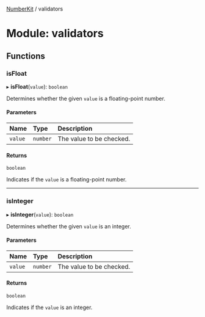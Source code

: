 [NumberKit](../README.md) / validators

# Module: validators

## Functions

### isFloat

▸ **isFloat**(`value`): `boolean`

Determines whether the given `value` is a floating-point number.

#### Parameters

| Name | Type | Description |
| :------ | :------ | :------ |
| `value` | `number` | The value to be checked. |

#### Returns

`boolean`

Indicates if the `value` is a floating-point number.

___

### isInteger

▸ **isInteger**(`value`): `boolean`

Determines whether the given `value` is an integer.

#### Parameters

| Name | Type | Description |
| :------ | :------ | :------ |
| `value` | `number` | The value to be checked. |

#### Returns

`boolean`

Indicates if the `value` is an integer.
